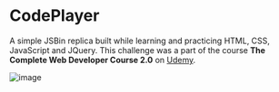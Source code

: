 # CodePlayer
A simple JSBin replica built while learning and practicing HTML, CSS, JavaScript and JQuery.
This challenge was a part of the course **The Complete Web Developer Course 2.0** on [Udemy](https://www.udemy.com/the-complete-web-developer-course-2/).


![image](https://user-images.githubusercontent.com/33088990/55240172-4c6fdb00-5249-11e9-8f91-30736e08c338.png)
